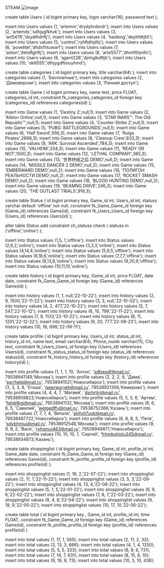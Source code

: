 
STEAM
![image](https://github.com/david371k/7.09.23/assets/144510921/e010a4e5-db6f-401c-b9b1-7ed2664dc4c4)




create table Users ( 
	id bigint primary key, 
	login varchar(16), 
	password text 
);

insert into Users values (1, 'artemm','drydyhrdsrdr'); 
insert into Users values (2, 'artemds','sdhjygfkhvk'); 
insert into Users values (3, 'art5476','dsydthdrftj'); 
insert into Users values (4, 'haideng','deyhfdtjfd'); 
insert into Users values (5, 'control','ryhftdhjdhj'); 
insert into Users values (6, 'povelitel','dhdxfhtuwarf'); 
insert into Users values (7, 'anton','dshdfghftj'); 
insert into Users values (8, 'arte5577','dhmflthjnifo'); 
insert into Users values (9, 'agent228','djnhglkdftjh'); 
insert into Users values (10, 'skill555','dlhjygdftoiuyhmd');



create table categories ( 
	id bigint primary key,
	title varchar(64) 
); 
insert into categories values (1, 'Бесплатные'); 
insert into categories values (2, 'Демоверсии'); 
insert into categories values (3, 'Ранний доступ');

create table Game ( 
	id bigint primary key, 
	name text, 
	price FLOAT, 
	categories_id int, 
constraint fk_categories_categories_id foreign key (categories_id) references categories(id) );

insert into Game values (1, 'Destiny 2',null,1);
insert into Game values (2, 'Albion Online',null,1); 
insert into Game values (3, 'STAR WARS™: The Old Republic™',null,1); 
insert into Game values (4, 'Counter-Strike 2',null,1); 
insert into Game values (5, 'PUBG: BATTLEGROUNDS',null,1); 
insert into Game values (6, 'Half Sword',556,3); 
insert into Game values (7, 'Ruiga Pirates',2698,3); 
insert into Game values (8, 'Cleanup Crew',633,3); 
insert into Game values (9, 'ARK: Survival Ascended',784,3); 
insert into Game values (10, 'VALHEIM',334,3);
insert into Game values (11, 'READY OR NOT',1500,3); 
insert into Game values (12, 'LETHAL COMPANY',385,3); 
insert into Game values (13, '世界终结之后 DEMO',null,2); 
insert into Game values (14, 'MISSILE DANCER 2 DEMO',null,2); 
insert into Game values (15, 'EMBERWARD DEMO',null,2); 
insert into Game values (16, 'ПОЛИГОН РЕАЛЬНОСТИ DEMO',null,2); 
insert into Game values (17, 'ROCKET SMASH DEMO',null,2); 
insert into Game values (18, 'BLOOD HUNTING DEMO',null,2); 
insert into Game values (19, 'BEAMNG.DRIVE',246,3); 
insert into Game values (20, 'THE OUTLAST TRIALS',919,3);

create table Status 
( 
	id bigint primary key, 
	Game_id int, 
	Users_id int, 
	statuss varchar default 'offline' not null,
constraint fk_Game_Game_id foreign key (Game_id) references Game(id), 
constraint fk_Users_Users_id foreign key (Users_id) references Users(id) 
);

alter table Status add constraint ch_statuss check ( statuss in ('offline','online') 
);

insert into Status  values (1,5, 1,'offline'); 
insert into Status  values (2,6,2,'online'); 
insert into Status  values (3,3,3,'online'); 
insert into Status  values (4,14,4,'online'); 
insert into Status  values (5,9,5,'offline'); 
insert into Status  values (6,18,6,'online'); 
insert into Status  values (7,7,7,'offline'); 
insert into Status values (8,13,8,'online'); 
insert into Status  values (9,20,9,'offline');
insert into Status  values (10,11,10,'online'); 





create table history 
( 
	id bigint primary key, 
	Game_id int, 
	price FLOAT, 
	date date, 
	constraint fk_Game_Game_id foreign key (Game_id) references Game(id) );
	
insert into history values (1, 1, null,'22-10-22'); 
insert into history values (2, 9, 1500,'22-11-22'); 
insert into history values (3, 3, null,'22-10-02'); 
insert into history values (4, 2, 477,'22-10-22'); 
insert into history values (5, 7, 547,'22-10-12'); 
insert into history values (6, 10, 799,'22-11-22'); 
insert into history values (7, 8, 1133,'22-10-22'); 
insert into history values (8, 11, 1201,'22-12-22');
insert into history values (9, 20, 777,'22-08-23');
insert into history values (10, 16, 699,'22-09-11');


create table profile 
( 
 id bigint primary key, 
 Users_id int, 
 status_id int, 
 history_id int,
 name text,
 email varchar(64),
 Phone_numb varchar(11), 
 City text, 
 constraint fk_Users_Users_id foreign key (Users_id) references Users(id), 
 constraint fk_status_status_id foreign key (status_id) references status(id),
 constraint fk_history_history_id foreign key (history_id) references history(id) 
); 


insert into profile  values (1, 1, 1, 10, 'Антон', 'sdfsesdf@mail.ru', 79538941149,'Москва'); 
insert into profile  values (2, 2, 2, 9, 'Дима', 'sgrrhetg@mail.ru', 79538941521,'Новосибирск'); 
insert into profile  values (3, 3, 3, 8, 'Егоша', 'qawrwsryeh@mail.ru', 79538921356,'Кемерово'); 
insert into profile  values (4, 4, 4, 7, 'Матвей', 'dsrhrtjrj@mail.ru', 79538959823,'Новосибирск'); 
insert into profile  values (5, 5, 5, 6, 'Артем', 'fghjkfkgj@mail.ru', 79538941132,'Москва'); 
insert into profile  values (6, 6, 6, 5, 'Савелий', 'wetgedffv@mail.ru', 79538752366,'Казань'); 
insert into profile  values (7, 7, 7, 4, 'Виталя', 'ahjtyjt7uok@mail.ru', 79538487722,'Новосибирск'); 
insert into profile  values (8, 8, 8, 3, 'Петя', 'sdvbhmiui@mail.ru', 79538912548,'Москва'); 
insert into profile  values (9, 9, 9, 2, 'Вася', 'ryhgmui463@mail.ru', 79538949871,'Новосибирск');  
insert into profile  values (10, 10, 10, 1, 'Сергей', 'frhmkuhjolu345@mail.ru', 79538934873,'Казань'); 
 

create table shoppinglist 
( 
	id bigint primary key, 
	Game_id int, 
 	profile_id int, 
	Game_date date, 
	constraint fk_Game_Game_id foreign key (Game_id) references Game(id), 
	constraint fk_profile_profile_id foreign key (profile_id) references profile(id) );

 insert into shoppinglist  values (1, 16, 2,'22-07-22'); 
 insert into shoppinglist  values (2, 11, 1,'22-11-22'); 
 insert into shoppinglist  values (3, 5, 3,'22-09-22'); 
 insert into shoppinglist  values (4, 13, 4,'22-08-22'); 
 insert into shoppinglist  values (5, 1, 5,'22-01-22'); 
 insert into shoppinglist  values (6, 9, 6,'22-02-22'); 
 insert into shoppinglist  values (7, 8, 7,'22-03-22'); 
 insert into shoppinglist  values (8, 4, 8,'22-04-22'); 
 insert into shoppinglist  values (9, 19, 9,'22-05-22'); 
 insert into shoppinglist values (10, 17, 10,'22-06-22'); 
 

create table total
( 
	id bigint primary key ,
	Game_id int, 
	profile_id int, 
	time FLOAT, 
	constraint fk_Game_Game_id foreign key (Game_id) references Game(id),
	constraint fk_profile_profile_id foreign key (profile_id) references profile(id) )


 insert into total  values (1, 17, 1, 565); 
 insert into total  values (2, 11, 2, 32); 
 insert into total  values (3, 13, 3, 666); 
 insert into total  values (4, 1, 4, 1250); 
 insert into total  values (5, 5, 5, 333); 
 insert into total  values (6, 9, 6, 731); 
 insert into total  values (7, 14, 7, 631); 
 insert into total  values (8, 15, 8, 10); 
 insert into total  values (9, 19, 9, 73); 
 insert into total values (10, 3, 10, 436); 
 


